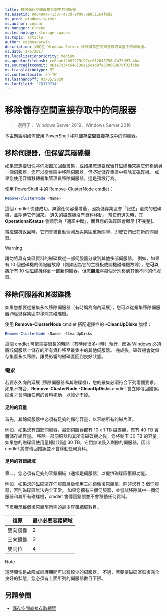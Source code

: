 ```yaml
---
title: 移除儲存空間直接存取中的伺服器
ms.assetid: 9d8499a7-1307-473d-9f00-8a051164fad2
ms.prod: windows-server
ms.author: cosdar
ms.manager: eldenc
ms.technology: storage-spaces
ms.topic: article
author: cosmosdarwin
description: 如何在 Windows Server 移除儲存空間直接存取集區中的伺服器。
ms.date: 2/5/2017
ms.localizationpriority: medium
ms.openlocfilehash: ce8caef2b51279c97cc012045750b7a73d97a4ba
ms.sourcegitcommit: 06ae7c34c648538e15c4d9fe330668e7df32fbba
ms.translationtype: MT
ms.contentlocale: zh-TW
ms.lasthandoff: 03/05/2020
ms.locfileid: "78370734"
---
```

# <a name="removing-servers-in-storage-spaces-direct"></a>移除儲存空間直接存取中的伺服器

>適用于： Windows Server 2019、Windows Server 2016

本主題說明如何使用 PowerShell 移除[儲存空間直接存取](storage-spaces-direct-overview.md)中的伺服器。

## <a name="remove-a-server-but-leave-its-drives"></a>移除伺服器，但保留其磁碟機

如果您想要很快將伺服器加回至叢集，或如果您想要保留其磁碟機來將它們移到另一個伺服器，您可以從集區中移除伺服器，但*不*從儲存集區中移除其磁碟機。 如果您使用容錯移轉叢集管理員移除伺服器，這是預設行為。

使用 PowerShell 中的 [Remove-ClusterNode](https://technet.microsoft.com/library/hh847251.aspx) cmdlet：

```PowerShell
Remove-ClusterNode <Name>
```

這個 cmdlet 快速成功，無論任何容量考量，因為儲存集區會「記住」遺失的磁碟機，並期待它們回來。 遺失的磁碟機沒有資料移動。 當它們遺失時，其 **OperationalStatus** 會顯示為「通訊中斷」，而且您的磁碟區會顯示 \[不完整\]。

當磁碟機返回時，它們會被自動偵測及與集區重新關聯，即使它們已在新的伺服器。

   >[!WARNING]
   > 請勿將具有集區資料的磁碟機從一部伺服器分散到其他多部伺服器。 例如，如果有 10 個磁碟機的伺服器故障（例如因為它的主機板或開機磁碟機故障），您**可以**將所有 10 個磁碟機移到一部新伺服器，但您**無法**將每個分別移到其他不同的伺服器。

## <a name="remove-a-server-and-its-drives"></a>移除伺服器和其磁碟機

如果您想要從叢集永久移除伺服器（有時稱為向內延展），您可以從叢集移除伺服器*和*從儲存集區中移除其磁碟機。

使用 **Remove-ClusterNode** cmdlet 搭配選擇性的 **-CleanUpDisks** 旗標：

```PowerShell
Remove-ClusterNode <Name> -CleanUpDisks
```

這個 cmdlet 可能需要很長的時間（有時候很多小時）執行，因為 Windows 必須將該伺服器上儲存的所有資料移至叢集中的其他伺服器。 完成後，磁碟機會從儲存集區永久移除，讓受影響的磁碟區回到良好狀態。

### <a name="requirements"></a>需求

若要永久向內延展 (移除伺服器*和*其磁碟機)，您的叢集必須符合下列兩個要求。 如果不符合，**Remove-ClusterNode -CleanUpDisks** cmdlet 會立即傳回錯誤，然後才會開始任何的資料移動，以減少干擾。

#### <a name="enough-capacity"></a>足夠的容量

首先，其餘伺服器中必須有足夠的儲存容量，以容納所有的磁片區。

例如，如果您有四部伺服器，每部伺服器都有 10 x 1 TB 磁碟機，您有 40 TB 實體儲存總容量。 移除一部伺服器和其所有磁碟機之後，您將剩下 30 TB 的容量。 如果您的磁碟區使用量總計超過 30 TB，它們無法裝入剩餘的伺服器，因此 cmdlet 將會傳回錯誤並不會移動任何資料。

#### <a name="enough-fault-domains"></a>足夠的容錯網域

第二，您必須有足夠的容錯網域（通常是伺服器）以提供磁碟區復原功能。

例如，如果您的磁碟區在伺服器層級使用三向鏡像復原類型，除非您有 3 個伺服器，否則磁碟區無法完全正常。 如果您擁有三個伺服器，並嘗試移除其中一個伺服器和其所有磁碟機，cmdlet 會傳回錯誤並不會移動任何資料。

下表顯示每個復原類型所需的最少容錯網域數目。

|    復原          |    最小必要容錯網域   |
|------------------------|-------------------------------------|
|    雙向鏡像      |    2                                |
|    三向鏡像    |    3                                |
|    雙同位         |    4                                |

   >[!NOTE]
   > 短時間像是故障或維護期間可以有較少的伺服器。 不過，若要讓磁碟區恢復完全良好的狀態，您必須有上面所列的伺服器數目下限。

## <a name="see-also"></a>另請參閱

- [儲存空間直接存取總覽](storage-spaces-direct-overview.md)
